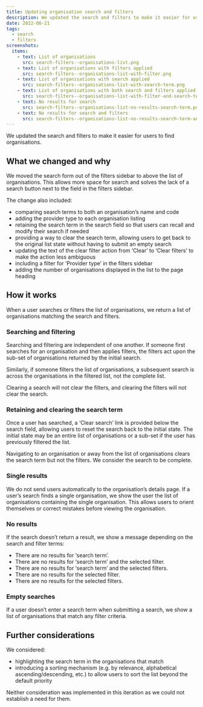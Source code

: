 ```yaml
---
title: Updating organisation search and filters
description: We updated the search and filters to make it easier for users to find organisations
date: 2022-06-21
tags:
  - search
  - filters
screenshots:
  items:
    - text: List of organisations
      src: search-filters--organisations-list.png
    - text: List of organisations with filters applied
      src: search-filters--organisations-list-with-filter.png
    - text: List of organisations with search applied
      src: search-filters--organisations-list-with-search-term.png
    - text: List of organisations with both search and filters applied
      src: search-filters--organisations-list-with-filter-and-search-term.png
    - text: No results for search
      src: search-filters--organisations-list-no-results-search-term.png
    - text: No results for search and filters
      src: search-filters--organisations-list-no-results-search-term-and-filter.png
---
```


We updated the search and filters to make it easier for users to find organisations.

## What we changed and why

We moved the search form out of the filters sidebar to above the list of organisations. This allows more space for search and solves the lack of a search button next to the field in the filters sidebar.

The change also included:

- comparing search terms to both an organisation’s name and code
- adding the provider type to each organisation listing
- retaining the search term in the search field so that users can recall and modify their search if needed
- providing a way to clear the search term, allowing users to get back to the original list state without having to submit an empty search
- updating the text of the clear filter action from ‘Clear’ to ‘Clear filters’ to make the action less ambiguous
- including a filter for ‘Provider type’ in the filters sidebar
- adding the number of organisations displayed in the list to the page heading

## How it works

When a user searches or filters the list of organisations, we return a list of organisations matching the search and filters.

### Searching and filtering

Searching and filtering are independent of one another. If someone first searches for an organisation and then applies filters, the filters act upon the sub-set of organisations returned by the initial search.

Similarly, if someone filters the list of organisations, a subsequent search is across the organisations in the filtered list, not the complete list.

Clearing a search will not clear the filters, and clearing the filters will not clear the search.

### Retaining and clearing the search term

Once a user has searched, a ‘Clear search’ link is provided below the search field, allowing users to reset the search back to the initial state. The initial state may be an entire list of organisations or a sub-set if the user has previously filtered the list.

Navigating to an organisation or away from the list of organisations clears the search term but not the filters. We consider the search to be complete.

### Single results

We do not send users automatically to the organisation’s details page. If a user’s search finds a single organisation, we show the user the list of organisations containing the single organisation. This allows users to orient themselves or correct mistakes before viewing the organisation.

### No results

If the search doesn’t return a result, we show a message depending on the search and filter terms:

- There are no results for ‘search term’.
- There are no results for ‘search term’ and the selected filter.
- There are no results for ‘search term’ and the selected filters.
- There are no results for the selected filter.
- There are no results for the selected filters.

### Empty searches

If a user doesn’t enter a search term when submitting a search, we show a list of organisations that match any filter criteria.

## Further considerations

We considered:

- highlighting the search term in the organisations that match
- introducing a sorting mechanism (e.g. by relevance, alphabetical ascending/descending, etc.) to allow users to sort the list beyond the default priority

Neither consideration was implemented in this iteration as we could not establish a need for them.
